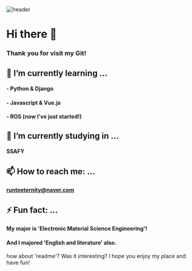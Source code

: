 ![header](https://capsule-render.vercel.app/api?type=&color=auto&height=300&section=header&text=capsule%20render&fontSize=90)


# Hi there 👋
### Thank you for visit my Git!






## 🌱 I’m currently learning ...
#### - Python & Django
#### - Javascript & Vue.js
#### - ROS (now I've just started!)





## 🔭 I’m currently studying in  ...
#### SSAFY





## 📫 How to reach me: ...
#### runtoeternity@naver.com






## ⚡ Fun fact: ...
#### My major is 'Electronic Material Science Engineering'!
#### And I majored 'English and literature' also.





how about 'readme'? Was it interesting? I hope you enjoy my place and have fun!





<!--
**yogjesi/yogjesi** is a ✨ _special_ ✨ repository because its `README.md` (this file) appears on your GitHub profile.

Here are some ideas to get you started:
- 
- 👯 I’m looking to collaborate on ...
- 🤔 I’m looking for help with ...
- 💬 Ask me about ...
- 😄 Pronouns: ...
- 
-->
